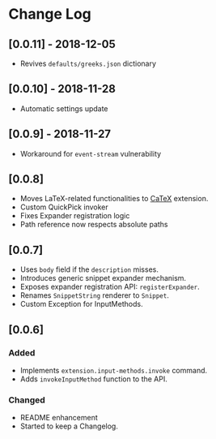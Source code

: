 # Change Log

## [0.0.11] - 2018-12-05

- Revives `defaults/greeks.json` dictionary

## [0.0.10] - 2018-11-28

- Automatic settings update

## [0.0.9] - 2018-11-27

- Workaround for `event-stream` vulnerability

## [0.0.8]

- Moves LaTeX-related functionalities to [CaTeX] extension.
- Custom QuickPick invoker
- Fixes Expander registration logic
- Path reference now respects absolute paths

[CaTeX]: https://marketplace.visualstudio.com/items?itemName=mr-konn.catex

## [0.0.7]

- Uses `body` field if the `description` misses.
- Introduces generic snippet expander mechanism.
- Exposes expander registration API: `registerExpander`.
- Renames `SnippetString` renderer to `Snippet`.
- Custom Exception for InputMethods.

## [0.0.6]

### Added

- Implements `extension.input-methods.invoke` command.
- Adds `invokeInputMethod` function to the API.

### Changed

- README enhancement
- Started to keep a Changelog.
